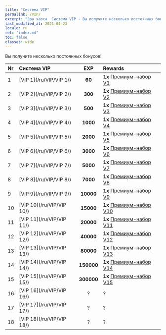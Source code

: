 ```yaml
---
title: "Система VIP"
permalink: /VIP/
excerpt: "Эра хаоса  Система VIP - Вы получите несколько постоянных бонусов!"
last_modified_at: 2021-04-23
locale: ru
ref: "index.md"
toc: false
classes: wide
---
```


  Вы получите несколько постоянных бонусов!

  |  Nr  | Система VIP | EXP | Rewards |
  |:-----|:------------|:---:|:--------|
  | 1 | [VIP 1](/ru/VIP/VIP 1/) | **60** | **1x** [Премиум-набор V1](/ItemsRU/con_1297/) |
  | 2 | [VIP 2](/ru/VIP/VIP 2/) | **300** | **1x** [Премиум-набор V2](/ItemsRU/con_1298/) |
  | 3 | [VIP 3](/ru/VIP/VIP 3/) | **500** | **1x** [Премиум-набор V3](/ItemsRU/con_1299/) |
  | 4 | [VIP 4](/ru/VIP/VIP 4/) | **1000** | **1x** [Премиум-набор V4](/ItemsRU/con_1300/) |
  | 5 | [VIP 5](/ru/VIP/VIP 5/) | **2000** | **1x** [Премиум-набор V5](/ItemsRU/con_1301/) |
  | 6 | [VIP 6](/ru/VIP/VIP 6/) | **3000** | **1x** [Премиум-набор V6](/ItemsRU/con_1302/) |
  | 7 | [VIP 7](/ru/VIP/VIP 7/) | **5000** | **1x** [Премиум-набор V7](/ItemsRU/con_1303/) |
  | 8 | [VIP 8](/ru/VIP/VIP 8/) | **7000** | **1x** [Премиум-набор V8](/ItemsRU/con_1304/) |
  | 9 | [VIP 9](/ru/VIP/VIP 9/) | **10000** | **1x** [Премиум-набор V9](/ItemsRU/con_1305/) |
  | 10 | [VIP 10](/ru/VIP/VIP 10/) | **15000** | **1x** [Премиум-набор V10](/ItemsRU/con_1306/) |
  | 11 | [VIP 11](/ru/VIP/VIP 11/) | **20000** | **1x** [Премиум-набор V11](/ItemsRU/con_1307/) |
  | 12 | [VIP 12](/ru/VIP/VIP 12/) | **40000** | **1x** [Премиум-набор V12](/ItemsRU/con_1308/) |
  | 13 | [VIP 13](/ru/VIP/VIP 13/) | **80000** | **1x** [Премиум-набор V13](/ItemsRU/con_1309/) |
  | 14 | [VIP 14](/ru/VIP/VIP 14/) | **150000** | **1x** [Премиум-набор V14](/ItemsRU/con_1310/) |
  | 15 | [VIP 15](/ru/VIP/VIP 15/) | **300000** | **1x** [Премиум-набор V15](/ItemsRU/con_1311/) |
  | 16 | [VIP 16](/ru/VIP/VIP 16/) | ? | ? |
  | 17 | [VIP 17](/ru/VIP/VIP 17/) | ? | ? |
  | 18 | [VIP 18](/ru/VIP/VIP 18/) | ? | ? |
